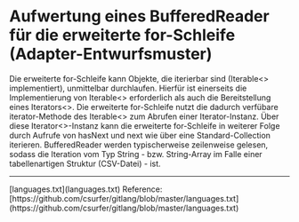 # Aufwertung eines BufferedReader für die erweiterte for-Schleife (Adapter-Entwurfsmuster)

Die erweiterte for-Schleife kann Objekte, die iterierbar sind (Iterable<> implementiert), unmittelbar durchlaufen. Hierfür ist einerseits die Implementierung von Iterable<> erforderlich als auch die Bereitstellung eines Iterators<>. Die erweiterte for-Schleife nutzt die dadurch verfübare iterator-Methode des Iterable<> zum Abrufen einer Iterator-Instanz. Über diese Iterator<>-Instanz kann die erweiterte for-Schleife in weiterer Folge durch Aufrufe von hasNext und next wie über eine Standard-Collection iterieren. BufferedReader werden typischerweise zeilenweise gelesen, sodass die Iteration vom Typ String - bzw. String-Array im Falle einer tabellenartigen Struktur (CSV-Datei) - ist.

<hr>
[languages.txt](languages.txt) Reference: [https://github.com/csurfer/gitlang/blob/master/languages.txt](https://github.com/csurfer/gitlang/blob/master/languages.txt)